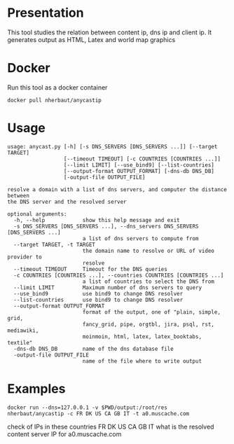 # Presentation #

This tool studies the relation between content ip, dns ip and client ip. It generates output as HTML, Latex and world map graphics

# Docker #

Run this tool as a docker container

```
docker pull nherbaut/anycastip
```


# Usage # 

```
usage: anycast.py [-h] [-s DNS_SERVERS [DNS_SERVERS ...]] [--target TARGET]
                  [--timeout TIMEOUT] [-c COUNTRIES [COUNTRIES ...]]
                  [--limit LIMIT] [--use_bind9] [--list-countries]
                  [--output-format OUTPUT_FORMAT] [-dns-db DNS_DB]
                  [-output-file OUTPUT_FILE]

resolve a domain with a list of dns servers, and computer the distance between
the DNS server and the resolved server

optional arguments:
  -h, --help            show this help message and exit
  -s DNS_SERVERS [DNS_SERVERS ...], --dns_servers DNS_SERVERS [DNS_SERVERS ...]
                        a list of dns servers to compute from
  --target TARGET, -t TARGET
                        the domain name to resolve or URL of video provider to
                        resolve
  --timeout TIMEOUT     Timeout for the DNS queries
  -c COUNTRIES [COUNTRIES ...], --countries COUNTRIES [COUNTRIES ...]
                        a list of countries to select the DNS from
  --limit LIMIT         Maximum number of dns servers to query
  --use_bind9           use bind9 to change DNS resolver
  --list-countries      use bind9 to change DNS resolver
  --output-format OUTPUT_FORMAT
                        format of the output, one of "plain, simple, grid,
                        fancy_grid, pipe, orgtbl, jira, psql, rst, mediawiki,
                        moinmoin, html, latex, latex_booktabs, textile"
  -dns-db DNS_DB        name of the dns database file
  -output-file OUTPUT_FILE
                        name of the file where to write output

```


# Examples #

```
docker run --dns=127.0.0.1 -v $PWD/output:/root/res  nherbaut/anycastip -c FR DK US CA GB IT -t a0.muscache.com
```

check of IPs in these countries FR DK US CA GB IT what is the resolved content server IP for a0.muscache.com


